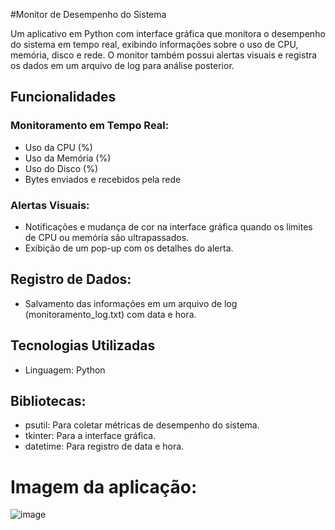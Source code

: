 #Monitor de Desempenho do Sistema

Um aplicativo em Python com interface gráfica que monitora o desempenho do sistema em tempo real, exibindo informações sobre o uso de CPU, memória, disco e rede. O monitor também possui alertas visuais e registra os dados em um arquivo de log para análise posterior.

## Funcionalidades
### Monitoramento em Tempo Real:

- Uso da CPU (%)
- Uso da Memória (%)
- Uso do Disco (%)
- Bytes enviados e recebidos pela rede

### Alertas Visuais:

- Notificações e mudança de cor na interface gráfica quando os limites de CPU ou memória são ultrapassados.
- Exibição de um pop-up com os detalhes do alerta.

## Registro de Dados:

- Salvamento das informações em um arquivo de log (monitoramento_log.txt) com data e hora.

## Tecnologias Utilizadas
- Linguagem: Python

## Bibliotecas:
- psutil: Para coletar métricas de desempenho do sistema.
- tkinter: Para a interface gráfica.
- datetime: Para registro de data e hora.

# Imagem da aplicação:
![image](https://github.com/user-attachments/assets/d234cbcd-0a35-4305-8775-72edff564bfd)

